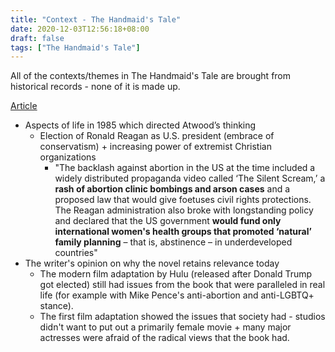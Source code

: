 ```yaml
---
title: "Context - The Handmaid's Tale"
date: 2020-12-03T12:56:18+08:00
draft: false
tags: ["The Handmaid's Tale"]
---
```


All of the contexts/themes in The Handmaid's Tale are brought from historical records - none of it is made up.

[Article](https://www.bbc.com/culture/article/20180425-why-the-handmaids-tale-is-so-relevant-today)

- Aspects of life in 1985 which directed Atwood’s thinking
  - Election of Ronald Reagan as U.S. president (embrace of conservatism) + increasing power of extremist Christian organizations 
    -  "The backlash against abortion in the US at the time included a widely distributed propaganda video called ‘The Silent Scream,’ a **rash of abortion clinic bombings and arson cases** and a proposed law that would give foetuses civil rights protections. The Reagan administration also broke with longstanding policy and declared that the US government **would fund only international women's health groups that promoted ‘natural’ family planning** – that is, abstinence – in underdeveloped countries"
- The writer's opinion on why the novel retains relevance today
  - The modern film adaptation by Hulu (released after Donald Trump got elected) still had issues from the book that were paralleled in real life (for example with Mike Pence's anti-abortion and anti-LGBTQ+ stance).
  - The first film adaptation showed the issues that society had - studios didn't want to put out a primarily female movie + many major actresses were afraid of the radical views that the book had.


